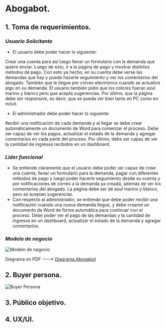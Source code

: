 # Abogabot.

## 1. Toma de requerimientos.
### ***Usuario Solicitante***

- El usuario debe poder hacer lo siguiente:

Crear una cuenta para así luego llenar un formulario con la demanda que quiere enviar. Luego de esto, ir a la página de pago y mostrar distintos métodos de pago. Con esto ya hecho, en su cuenta debe verse las demandas que hay y puede hacerle seguimiento y ver los comentarios del abogado. También que le llegue por correo electrónico cuando se actualice algo en su demanda. El usuario también pidió que los colores fueran azul marino y blanco pero que acepta sugerencias. Por último, que la página debe ser responsive, es decir, que se pueda ver bien tanto en PC como en móvil. 

- El administrador debe poder hacer lo siguiente:

Recibir una notificación de cada demanda y al llegar se debe crear automáticamente un documento de Word para comenzar el proceso. Debe ser capaz de ver los pagos, actualizar el estado de la demanda y agregar comentarios en cada parte del proceso. Por último, debe ser capaz de ver la cantidad de ingresos recibidos en un dashboard. 

### ***Lider funcional***

- Se entiende claramente que el usuario debe poder ser capaz de crear una cuenta, llenar un formulario para la demanda, pagar con diferentes métodos de pago y luego poder hacerle seguimiento desde su cuenta y por notificaciones de correo a la demanda ya creada, además de ver los comentarios del abogado.  La página debe ser de azul marino y blanco, pero se aceptan sugerencias. 
- Con respecto al administrador, se entiende que debe poder recibir una notificación cuando una nueva demanda llegue, y debe crearse un documento de Word de forma automática para continuar con el proceso. Debe poder ver el pago de las demandas y la cantidad de ingresos en un dashboard, actualizar el estado de la demanda y agregar comentarios.

### ***Modelo de negocio***
![Modelo de negocio](./DiagramaAbogabot.png)

Diagrama en PDF ---> [Diagrama Abogabot](./Diagrama%20de%20Abogabot.pdf)


## 2. Buyer persona.

![Buyer Persona](./BuyerPersona.png)

## 3. Público objetivo.

## 4. UX/UI.
